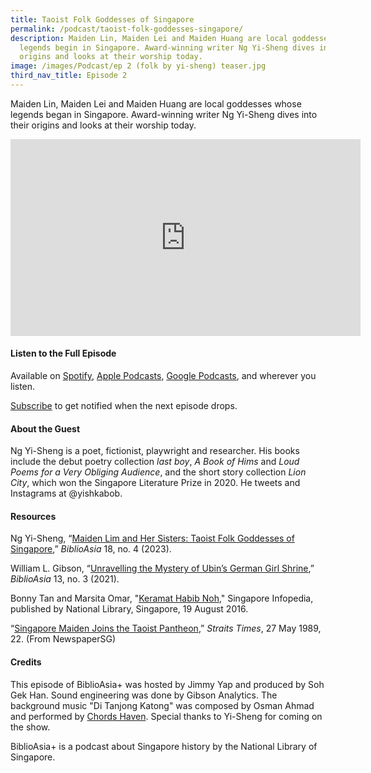 ```yaml
---
title: Taoist Folk Goddesses of Singapore
permalink: /podcast/taoist-folk-goddesses-singapore/
description: Maiden Lin, Maiden Lei and Maiden Huang are local goddesses whose
  legends begin in Singapore. Award-winning writer Ng Yi-Sheng dives into their
  origins and looks at their worship today.
image: /images/Podcast/ep 2 (folk by yi-sheng) teaser.jpg
third_nav_title: Episode 2
---
```

Maiden Lin, Maiden Lei and Maiden Huang are local goddesses whose legends began in Singapore. Award-winning writer Ng Yi-Sheng dives into their origins and looks at their worship today.   
<iframe allowfullscreen="" allow="accelerometer; autoplay; clipboard-write; encrypted-media; gyroscope; picture-in-picture; web-share" frameborder="0" title="YouTube video player" src="https://www.youtube.com/embed/MHlfQWEyNJQ" height="315" width="560"></iframe>

#### **Listen to the Full Episode** ####
Available on [Spotify](https://open.spotify.com/episode/6COay7lTYYnZgd0xnUa0ss), [Apple Podcasts](https://podcasts.apple.com/us/podcast/taoist-folk-goddesses-of-singapore/id1688142751?i=1000617460019), [Google Podcasts](https://podcasts.google.com/feed/aHR0cHM6Ly9mZWVkcy5jYXB0aXZhdGUuZm0vYmlibGlvYXNpYS8/episode/MzFkNjBkMTktZjU5ZS00MmU0LTkwOWMtYWYwOGE5MjNjYTYx?sa=X&amp;ved=0CAUQkfYCahcKEwjQ656Prc__AhUAAAAAHQAAAAAQAQ), and wherever you listen.

[Subscribe](https://open.spotify.com/show/66PYiIthr1KqQhJ82XH4DN) to get notified when the next episode drops.

#### **About the Guest** ####
Ng Yi-Sheng is a poet, fictionist, playwright and researcher. His books include the debut poetry collection <i>last boy</i>, <i>A Book of Hims</i> and <i>Loud Poems for a Very Obliging Audience</i>, and the short story collection <i>Lion City</i>, which won the Singapore Literature Prize in 2020. He tweets and Instagrams at @yishkabob.


#### **Resources** ####
 Ng Yi-Sheng, “[Maiden Lim and Her Sisters: Taoist Folk Goddesses of Singapore](https://biblioasia.nlb.gov.sg/vol-18/issue-4/jan-mar-2023/taoist-folk-goddesses-singapore/),” <i>BiblioAsia</i> 18, no. 4 (2023). 
 
William L. Gibson, “[Unravelling the Mystery of Ubin’s German Girl Shrine]( https://biblioasia.nlb.gov.sg/vol-17/issue-3/oct-dec-2021/ubinsgermangirlshrine),” <i>BiblioAsia</i> 13, no. 3 (2021).

Bonny Tan and Marsita Omar, "[Keramat Habib Noh](https://eresources.nlb.gov.sg/infopedia/articles/SIP_1573_2009-09-25.html)," Singapore Infopedia, published by National Library, Singapore, 19 August 2016.

“[Singapore Maiden Joins the Taoist Pantheon](http://eresources.nlb.gov.sg/newspapers/Digitised/Article/straitstimes19890527-1.2.29.7.3),” <i>Straits Times</i>, 27 May 1989, 22. (From NewspaperSG) 

#### **Credits** ####
This episode of BiblioAsia+ was hosted by Jimmy Yap and produced by Soh Gek Han. Sound engineering was done by Gibson Analytics. The background music "Di Tanjong Katong" was composed by Osman Ahmad and performed by&nbsp;[Chords Haven](https://www.youtube.com/watch?v=uA2v7ka5TAI). Special thanks to Yi-Sheng for coming on the show.

BiblioAsia+ is a podcast about Singapore history by the National Library of Singapore.
